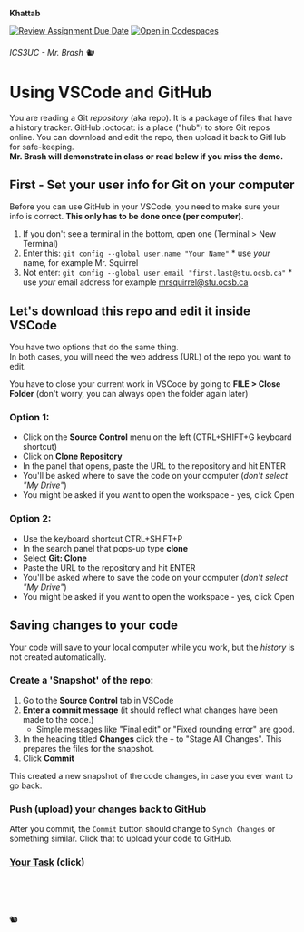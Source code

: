 **Khattab**

[![Review Assignment Due Date](https://classroom.github.com/assets/deadline-readme-button-22041afd0340ce965d47ae6ef1cefeee28c7c493a6346c4f15d667ab976d596c.svg)](https://classroom.github.com/a/IyBZz2MB)
[![Open in Codespaces](https://classroom.github.com/assets/launch-codespace-2972f46106e565e64193e422d61a12cf1da4916b45550586e14ef0a7c637dd04.svg)](https://classroom.github.com/open-in-codespaces?assignment_repo_id=15905393)
###### ICS3UC - Mr. Brash 🐿️

# Using VSCode and GitHub

You are reading a Git _repository_ (aka repo). It is a package of files that have a history tracker. GitHub :octocat: is a place ("hub") to store Git repos online. You can download and edit the repo, then upload it back to GitHub for safe-keeping.<br>**Mr. Brash will demonstrate in class or read below if you miss the demo.**

## First - Set your user info for Git on your computer

Before you can use GitHub in your VSCode, you need to make sure your info is correct. **This only has to be done once (per computer)**.
1. If you don't see a terminal in the bottom, open one (Terminal > New Terminal)
2. Enter this: `git config --global user.name "Your Name"`   * use _your_ name, for example Mr. Squirrel
3. Not enter: `git config --global user.email "first.last@stu.ocsb.ca"`  * use _your_ email address for example mrsquirrel@stu.ocsb.ca

## Let's download this repo and edit it inside VSCode

You have two options that do the same thing.<br>
In both cases, you will need the web address (URL) of the repo you want to edit.

You have to close your current work in VSCode by going to **FILE > Close Folder** (don't worry, you can always open the folder again later)

### Option 1:
- Click on the **Source Control** menu on the left (CTRL+SHIFT+G keyboard shortcut)
- Click on **Clone Repository**
- In the panel that opens, paste the URL to the repository and hit ENTER
- You'll be asked where to save the code on your computer (_don't select "My Drive"_)
- You might be asked if you want to open the workspace - yes, click Open

### Option 2:
- Use the keyboard shortcut CTRL+SHIFT+P
- In the search panel that pops-up type **clone**
- Select **Git: Clone**
- Paste the URL to the repository and hit ENTER
- You'll be asked where to save the code on your computer (_don't select "My Drive"_)
- You might be asked if you want to open the workspace - yes, click Open

## Saving changes to your code

Your code will save to your local computer while you work, but the _history_ is not created automatically.

### Create a 'Snapshot' of the repo:

1. Go to the **Source Control** tab in VSCode
2. **Enter a commit message**  (it should reflect what changes have been made to the code.)
   - Simple messages like "Final edit" or "Fixed rounding error" are good.
3. In the heading titled **Changes** click the `+` to "Stage All Changes". This prepares the files for the snapshot.
4. Click **Commit**

This created a new snapshot of the code changes, in case you ever want to go back.

### Push (upload) your changes back to GitHub
After you commit, the `Commit` button should change to `Synch Changes` or something similar. Click that to upload your code to GitHub.

### [Your Task](./YOUR_TASK.md)  (click)

<br><br><br>

🐿️
